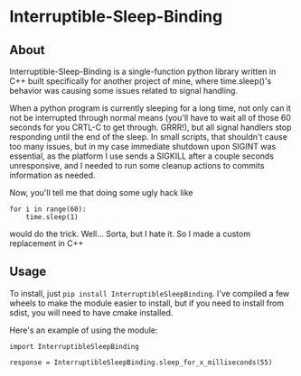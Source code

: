 # Interruptible-Sleep-Binding


## About
Interruptible-Sleep-Binding is a single-function python library written in C++ built specifically for another project of mine, where time.sleep()'s behavior was causing some issues related to signal handling.

When a python program is currently sleeping for a long time, not only can it not be interrupted through normal means (you'll have to wait all of those 60 seconds for you CRTL-C to get through. GRRR!), but all signal handlers stop responding until the end of the sleep. In small scripts, that shouldn't cause too many issues, but in my case immediate shutdown upon SIGINT was essential, as the platform I use sends a SIGKILL after a couple seconds unresponsive, and I needed to run some cleanup actions to commits information as needed.

Now, you'll tell me that doing some ugly hack like 
```
for i in range(60):
	time.sleep(1)
```
would do the trick. Well... Sorta, but I hate it. So I made a custom replacement in C++

## Usage

To install, just `pip install InterruptibleSleepBinding`. I've compiled a few wheels to make the module easier to install, but if you need to install from sdist, you will need to have cmake installed.

Here's an example of using the module:
```
import InterruptibleSleepBinding

response = InterruptibleSleepBinding.sleep_for_x_milliseconds(55)
```